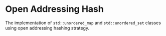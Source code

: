 # Open Addressing Hash
The implementation of `std::unordered_map` and `std::unordered_set` classes using open addressing hashing strategy. 
